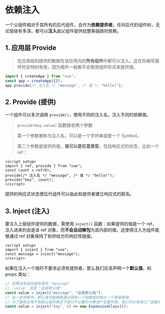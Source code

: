 # 依赖注入

一个父组件相对于其所有的后代组件，会作为**依赖提供者**。任何后代的组件树，无论层级有多深，都可以**注入**由父组件提供给整条链路的依赖。

## 1. 应用层 Provide

> 在应用级别提供的数据在该应用内的**所有组件**中都可以注入。这在你编写插件时会特别有用，因为插件一般都不会使用组件形式来提供值。

```js
import { createApp } from "vue";
const app = createApp({});
app.provide(/* 注入名 */ "message", /* 值 */ "hello!");
```

## 2. Provide (提供)

一个组件可以多次调用 `provide()`，使用不同的注入名，注入不同的依赖值。

> `provide(key,value)` 函数接收两个参数

> 第一个参数被称为注入名，可以是一个字符串或是一个 Symbol。
>
> 第二个参数是提供的值，**值可以是任意类型**，包括响应式的状态，比如一个 ref：

```vue
<script setup>
import { ref, provide } from "vue";
const count = ref(0);
provide(/* 注入名 */ "message", /* 值 */ "hello!");
provide("key", count);
</script>
```

提供的响应式状态使后代组件可以由此和提供者建立响应式的联系。

## 3. Inject (注入)

要注入上层组件提供的数据，需使用 `inject()` 函数：如果提供的值是一个 ref，注入进来的会是该 ref 对象，而**不会自动解包**为其内部的值。这使得注入方组件能够通过 ref 对象保持了和供给方的响应性链接。

```vue
<script setup>
import { inject } from "vue";
const message = inject("message");
</script>
```

如果在注入一个值时不要求必须有提供者，那么我们应该声明一个**默认值**，和 props 类似：

```js
// 如果没有祖先组件提供 "message"
// `value` 会是 "这是默认值"
const value = inject("message", "这是默认值");
// 在一些场景中，默认值可能需要通过调用一个函数或初始化一个类来取得。
// 为了避免在用不到默认值的情况下进行不必要的计算或产生副作用，我们可以使用工厂函数来创建默认值：
const value = inject("key", () => new ExpensiveClass());
```
